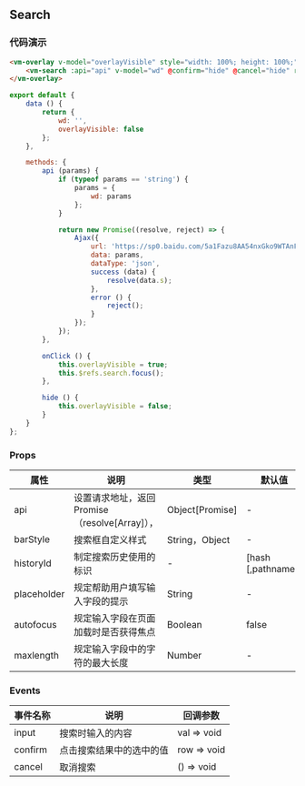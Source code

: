## Search

### 代码演示

```html
<vm-overlay v-model="overlayVisible" style="width: 100%; height: 100%;" position="right">
    <vm-search :api="api" v-model="wd" @confirm="hide" @cancel="hide" ref="search"></vm-search>
</vm-overlay>
```  

```js
export default {
    data () {
        return {
            wd: '',
            overlayVisible: false
        };
    },

    methods: {
        api (params) {
            if (typeof params == 'string') {
                params = {
                    wd: params
                };
            }

            return new Promise((resolve, reject) => {
                Ajax({
                    url: 'https://sp0.baidu.com/5a1Fazu8AA54nxGko9WTAnF6hhy/su?json=1&cb=?',
                    data: params,
                    dataType: 'json',
                    success (data) {
                        resolve(data.s);
                    },
                    error () {
                        reject();
                    }
                });
            });
        },

        onClick () {
            this.overlayVisible = true;
            this.$refs.search.focus();
        },

        hide () {
            this.overlayVisible = false;
        }
    }
};
```

### Props
属性 | 说明 | 类型 | 默认值
-----|-----|-------|------
api | 设置请求地址，返回Promise（resolve[Array]）， | Object[Promise] | -
barStyle | 搜索框自定义样式 | String，Object | -
historyId | 制定搜索历史使用的标识 | - | [hash [,pathname]]
placeholder | 规定帮助用户填写输入字段的提示 | String | -
autofocus | 规定输入字段在页面加载时是否获得焦点 | Boolean | false
maxlength | 规定输入字段中的字符的最大长度 | Number | -

### Events
事件名称|说明|回调参数
---|----|----
input | 搜索时输入的内容 | val => void
confirm | 点击搜索结果中的选中的值 | row => void
cancel | 取消搜索 | () => void